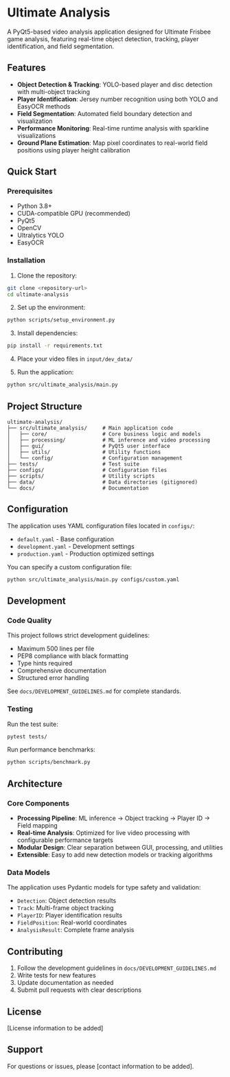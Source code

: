 # Ultimate Analysis

A PyQt5-based video analysis application designed for Ultimate Frisbee game analysis, featuring real-time object detection, tracking, player identification, and field segmentation.

## Features

- **Object Detection & Tracking**: YOLO-based player and disc detection with multi-object tracking
- **Player Identification**: Jersey number recognition using both YOLO and EasyOCR methods  
- **Field Segmentation**: Automated field boundary detection and visualization
- **Performance Monitoring**: Real-time runtime analysis with sparkline visualizations
- **Ground Plane Estimation**: Map pixel coordinates to real-world field positions using player height calibration

## Quick Start

### Prerequisites

- Python 3.8+
- CUDA-compatible GPU (recommended)
- PyQt5
- OpenCV
- Ultralytics YOLO
- EasyOCR

### Installation

1. Clone the repository:
```bash
git clone <repository-url>
cd ultimate-analysis
```

2. Set up the environment:
```bash
python scripts/setup_environment.py
```

3. Install dependencies:
```bash
pip install -r requirements.txt
```

4. Place your video files in `input/dev_data/`

5. Run the application:
```bash
python src/ultimate_analysis/main.py
```

## Project Structure

```
ultimate-analysis/
├── src/ultimate_analysis/     # Main application code
│   ├── core/                  # Core business logic and models
│   ├── processing/            # ML inference and video processing
│   ├── gui/                   # PyQt5 user interface
│   ├── utils/                 # Utility functions
│   └── config/                # Configuration management
├── tests/                     # Test suite
├── configs/                   # Configuration files
├── scripts/                   # Utility scripts
├── data/                      # Data directories (gitignored)
└── docs/                      # Documentation
```

## Configuration

The application uses YAML configuration files located in `configs/`:

- `default.yaml` - Base configuration
- `development.yaml` - Development settings  
- `production.yaml` - Production optimized settings

You can specify a custom configuration file:
```bash
python src/ultimate_analysis/main.py configs/custom.yaml
```

## Development

### Code Quality

This project follows strict development guidelines:

- Maximum 500 lines per file
- PEP8 compliance with black formatting
- Type hints required
- Comprehensive documentation
- Structured error handling

See `docs/DEVELOPMENT_GUIDELINES.md` for complete standards.

### Testing

Run the test suite:
```bash
pytest tests/
```

Run performance benchmarks:
```bash
python scripts/benchmark.py
```

## Architecture

### Core Components

- **Processing Pipeline**: ML inference → Object tracking → Player ID → Field mapping
- **Real-time Analysis**: Optimized for live video processing with configurable performance targets
- **Modular Design**: Clear separation between GUI, processing, and utilities
- **Extensible**: Easy to add new detection models or tracking algorithms

### Data Models

The application uses Pydantic models for type safety and validation:

- `Detection`: Object detection results
- `Track`: Multi-frame object tracking
- `PlayerID`: Player identification results
- `FieldPosition`: Real-world coordinates
- `AnalysisResult`: Complete frame analysis

## Contributing

1. Follow the development guidelines in `docs/DEVELOPMENT_GUIDELINES.md`
2. Write tests for new features
3. Update documentation as needed
4. Submit pull requests with clear descriptions

## License

[License information to be added]

## Support

For questions or issues, please [contact information to be added].

